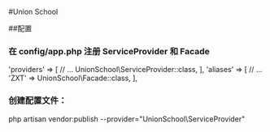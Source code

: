 #Union School


##配置

### 在 config/app.php 注册 ServiceProvider 和 Facade 
'providers' => [
    // ...
    UnionSchool\ServiceProvider::class,
],
'aliases' => [
    // ...
    'ZXT' => UnionSchool\Facade::class,
],


### 创建配置文件： 

php artisan vendor:publish --provider="UnionSchool\ServiceProvider"
